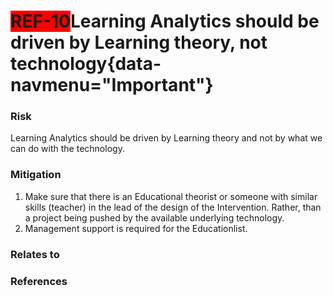<span style="background-color:RED;">**REF-10</span>Learning Analytics should be driven by Learning theory, not technology**{data-navmenu="Important"}
=====================================  

### Risk

Learning Analytics should be driven by Learning theory and not by what we can do with the technology.

### Mitigation

1. Make sure that there is an Educational theorist or someone with similar skills (teacher) in the lead of the design of the Intervention. Rather, than a project being pushed by the available underlying technology.
2. Management support is required for the Educationlist.

### Relates to

### References